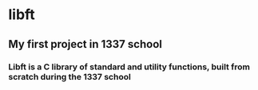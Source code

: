 # libft
## My first project in 1337 school
### Libft is a C library of standard and utility functions, built from scratch during the 1337 school
